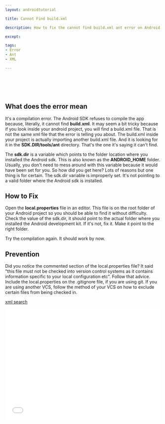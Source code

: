 ```yaml
---
layout: androidtutorial

title: Cannot Find build.xml

description: How to fix the cannot find build.xml ant error on Android

except:

tags:
- Error
- Ant
- XML

---
```


<script async src="//pagead2.googlesyndication.com/pagead/js/adsbygoogle.js"></script>
<!-- 468pxby60banner -->
<ins class="adsbygoogle"
     style="display:inline-block;width:468px;height:60px"
     data-ad-client="ca-pub-4627957463175380"
     data-ad-slot="5760679882"></ins>
<script>
(adsbygoogle = window.adsbygoogle || []).push({});
</script>

## What does the error mean

It's a compilation error. The Android SDK refuses to compile the app because, literally, it cannot find **build.xml**. It may seem a bit tricky because if you look inside your android project, you will find a build.xml file. That is not the same xml file that the error is telling you about. The build.xml inside your project is actually importing another build.xml file. And it is looking for it in the **SDK.DIR/tools/ant** directory. That's the one it's saying it can't find. 

The **sdk.dir** is a variable which points to the folder location where you installed the Android sdk. This is also known as the **ANDROID\_HOME** folder. Usually, you don't need to mess around with this variable because it would have been set for you. So how did you get here? Lots of reasons but one thing is for certain. The sdk.dir variable is improperly set. It's not pointing to a valid folder where the Android sdk is installed. 

## How to Fix

Open the **local.properties** file in an editor. This file is on the root folder of your Android project so you should be able to find it without difficulty. Check the value of the sdk.dir, it should point to the actual folder where you installed the Android development kit. If it's not, fix it. Make it point to the right folder. 

Try the compilation again. It should work by now.

## Prevention

Did you notice the commented section of the local.properties file? It said "this file must not be checked into version control systems as it contains information specific to your local configuration etc". Follow that advice. Include the local.properties on the .gitignore file, if you are using git. If you are using another VCS, follow the method of your VCS on how to exclude certain files from being checked in.


 <!-- Begin BidVertiser code -->
<SCRIPT LANGUAGE="JavaScript1.1" SRC="http://bdv.bidvertiser.com/BidVertiser.dbm?pid=204592&bid=1589518" type="text/javascript"></SCRIPT>
<noscript><a href="http://www.bidvertiser.com/bdv/BidVertiser/bdv_xml_feed.dbm">xml search</a></noscript>
<!-- End BidVertiser code --> 

<div class="video-container">
<iframe src="//player.vimeo.com/video/108198684?title=0&amp;byline=0&amp;portrait=0" width="500" height="359" frameborder="0" webkitallowfullscreen mozallowfullscreen allowfullscreen></iframe>
</div>
